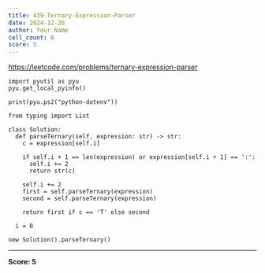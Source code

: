 ```yaml
---
title: 439-Ternary-Expression-Parser
date: 2024-12-26
author: Your Name
cell_count: 6
score: 5
---
```


https://leetcode.com/problems/ternary-expression-parser


```
import pyutil as pyu
pyu.get_local_pyinfo()
```


```
print(pyu.ps2("python-dotenv"))
```


```
from typing import List
```


```
class Solution:
  def parseTernary(self, expression: str) -> str:
    c = expression[self.i]

    if self.i + 1 == len(expression) or expression[self.i + 1] == ':':
      self.i += 2
      return str(c)

    self.i += 2
    first = self.parseTernary(expression)
    second = self.parseTernary(expression)

    return first if c == 'T' else second

  i = 0
```


```
new Solution().parseTernary()
```


---
**Score: 5**
